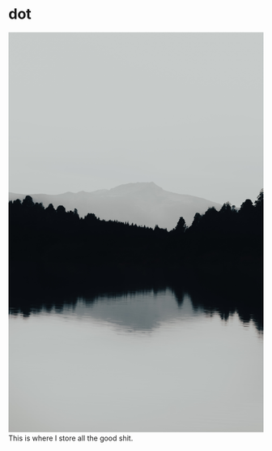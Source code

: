 # dot

<img src="https://github.com/somnek/dot/blob/main/source/gaspar-zaldo-mjF6GCSDKgU-unsplash.jpg"/>
This is where I store all the good shit.
